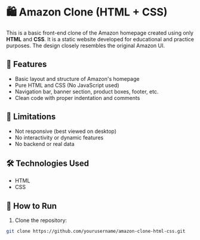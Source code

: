 # 🛍️ Amazon Clone (HTML + CSS)

This is a basic front-end clone of the Amazon homepage created using only **HTML** and **CSS**. It is a static website developed for educational and practice purposes. The design closely resembles the original Amazon UI.

## 📌 Features

- Basic layout and structure of Amazon's homepage
- Pure HTML and CSS (No JavaScript used)
- Navigation bar, banner section, product boxes, footer, etc.
- Clean code with proper indentation and comments

## 🚧 Limitations

- Not responsive (best viewed on desktop)
- No interactivity or dynamic features
- No backend or real data

## 🛠️ Technologies Used

- HTML  
- CSS

## 📂 How to Run

1. Clone the repository:
```bash
git clone https://github.com/yourusername/amazon-clone-html-css.git

